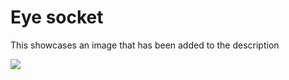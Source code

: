 # Eye socket

This showcases an image that has been added to the description

![](https://pandao.github.io/editor.md/images/logos/editormd-logo-180x180.png)
